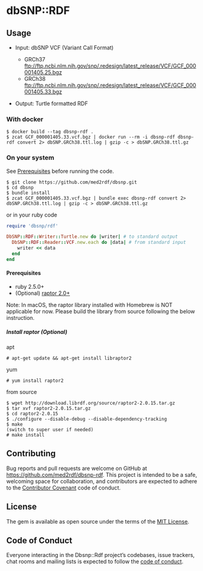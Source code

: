 # dbSNP::RDF

## Usage

- Input: dbSNP VCF (Variant Call Format)

  - GRCh37
    ftp://ftp.ncbi.nlm.nih.gov/snp/.redesign/latest_release/VCF/GCF_000001405.25.bgz
  - GRCh38
    ftp://ftp.ncbi.nlm.nih.gov/snp/.redesign/latest_release/VCF/GCF_000001405.33.bgz

- Output: Turtle formatted RDF

### With docker

```
$ docker build --tag dbsnp-rdf .
$ zcat GCF_000001405.33.vcf.bgz | docker run --rm -i dbsnp-rdf dbsnp-rdf convert 2> dbSNP.GRCh38.ttl.log | gzip -c > dbSNP.GRCh38.ttl.gz
```

### On your system

See [Prerequisites](#prerequisites) before running the code. 

```
$ git clone https://github.com/med2rdf/dbsnp.git
$ cd dbsnp
$ bundle install
$ zcat GCF_000001405.33.vcf.bgz | bundle exec dbsnp-rdf convert 2> dbSNP.GRCh38.ttl.log | gzip -c > dbSNP.GRCh38.ttl.gz 
```

or in your ruby code

```ruby
require 'dbsnp/rdf'

DbSNP::RDF::Writer::Turtle.new do |writer| # to standard output
  DbSNP::RDF::Reader::VCF.new.each do |data| # from standard input
    writer << data
  end
end

```

#### Prerequisites 

- ruby 2.5.0+
- (Optional) [raptor 2.0+](http://librdf.org/raptor/)

Note: In macOS, the raptor library installed with Homebrew is NOT applicable for now.
Please build the library from source following the below instruction.

##### Install raptor (Optional)

apt

```
# apt-get update && apt-get install libraptor2
```

yum

```
# yum install raptor2
```

from source

```
$ wget http://download.librdf.org/source/raptor2-2.0.15.tar.gz
$ tar xvf raptor2-2.0.15.tar.gz
$ cd raptor2-2.0.15
$ ./configure --disable-debug --disable-dependency-tracking
$ make
(switch to super user if needed)
# make install
```

## Contributing

Bug reports and pull requests are welcome on GitHub at https://github.com/med2rdf/dbsnp-rdf. This project is intended to be a safe, welcoming space for collaboration, and contributors are expected to adhere to the [Contributor Covenant](http://contributor-covenant.org) code of conduct.

## License

The gem is available as open source under the terms of the [MIT License](https://opensource.org/licenses/MIT).

## Code of Conduct

Everyone interacting in the Dbsnp::Rdf project’s codebases, issue trackers, chat rooms and mailing lists is expected to follow the [code of conduct](https://github.com/med2rdf/dbsnp-rdf/blob/master/CODE_OF_CONDUCT.md).
